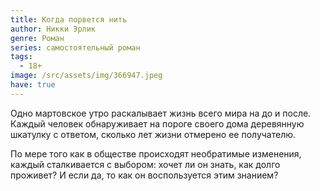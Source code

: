 ```yaml
---
title: Когда порвется нить
author: Никки Эрлик
genre: Роман
series: самостоятельный роман
tags:
  - 18+
image: /src/assets/img/366947.jpeg
have: true
---
```

Одно мартовское утро раскалывает жизнь всего мира на до и после. Каждый человек обнаруживает на пороге своего дома деревянную шкатулку с ответом, сколько лет жизни отмерено ее получателю.

По мере того как в обществе происходят необратимые изменения, каждый сталкивается с выбором: хочет ли он знать, как долго проживет? И если да, то как он воспользуется этим знанием?
